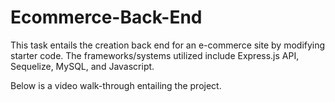 # Ecommerce-Back-End

This task entails the creation back end for an e-commerce site by modifying starter code. The frameworks/systems utilized include Express.js API, Sequelize, MySQL, and Javascript.


Below is a video walk-through entailing the project.
